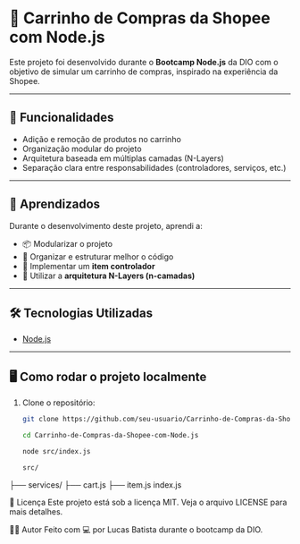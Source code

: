 # 🛒 Carrinho de Compras da Shopee com Node.js

Este projeto foi desenvolvido durante o **Bootcamp Node.js** da DIO com o objetivo de simular um carrinho de compras, inspirado na experiência da Shopee.

---

## 🚀 Funcionalidades

- Adição e remoção de produtos no carrinho
- Organização modular do projeto
- Arquitetura baseada em múltiplas camadas (N-Layers)
- Separação clara entre responsabilidades (controladores, serviços, etc.)

---

## 🧠 Aprendizados

Durante o desenvolvimento deste projeto, aprendi a:

- 📦 Modularizar o projeto
- 🧹 Organizar e estruturar melhor o código
- 🧭 Implementar um **item controlador**
- 🧱 Utilizar a **arquitetura N-Layers (n-camadas)**

---

## 🛠️ Tecnologias Utilizadas

- [Node.js](https://nodejs.org/en)

---

## 🖥️ Como rodar o projeto localmente

1. Clone o repositório:
   ```bash
   git clone https://github.com/seu-usuario/Carrinho-de-Compras-da-Shopee-com-Node.js.git

   cd Carrinho-de-Compras-da-Shopee-com-Node.js

   node src/index.js

   src/
├── services/
├── cart.js
├── item.js
 index.js

📃 Licença
Este projeto está sob a licença MIT. Veja o arquivo LICENSE para mais detalhes.

🙋‍♂️ Autor
Feito com 💻 por Lucas Batista durante o bootcamp da DIO.




